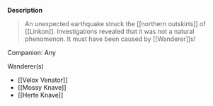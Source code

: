 **Description**
> An unexpected earthquake struck the [[northern outskirts]] of [[Linkon]]. Investigations revealed that it was not a natural phenomenon. It must have been caused by [[Wanderer]]s!

Companion: Any

Wanderer(s)
* [[Velox Venator]]
* [[Mossy Knave]]
* [[Herte Knave]]